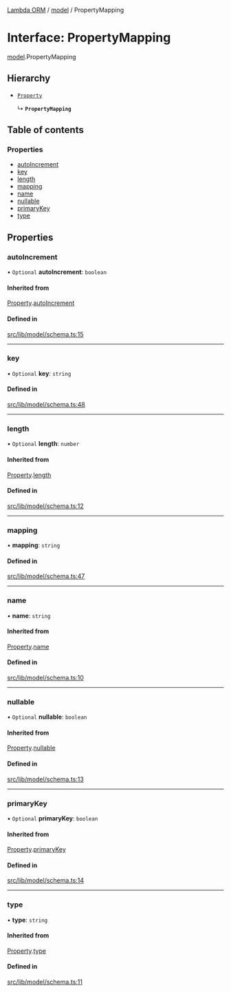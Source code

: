 [Lambda ORM](../README.md) / [model](../modules/model.md) / PropertyMapping

# Interface: PropertyMapping

[model](../modules/model.md).PropertyMapping

## Hierarchy

- [`Property`](model.Property.md)

  ↳ **`PropertyMapping`**

## Table of contents

### Properties

- [autoIncrement](model.PropertyMapping.md#autoIncrement)
- [key](model.PropertyMapping.md#key)
- [length](model.PropertyMapping.md#length)
- [mapping](model.PropertyMapping.md#mapping)
- [name](model.PropertyMapping.md#name)
- [nullable](model.PropertyMapping.md#nullable)
- [primaryKey](model.PropertyMapping.md#primarykey)
- [type](model.PropertyMapping.md#type)

## Properties

### autoIncrement

• `Optional` **autoIncrement**: `boolean`

#### Inherited from

[Property](model.Property.md).[autoIncrement](model.Property.md#autoIncrement)

#### Defined in

[src/lib/model/schema.ts:15](https://github.com/FlavioLionelRita/lambda-orm/blob/c4a0e00/src/lib/model/schema.ts#L15)

___

### key

• `Optional` **key**: `string`

#### Defined in

[src/lib/model/schema.ts:48](https://github.com/FlavioLionelRita/lambda-orm/blob/c4a0e00/src/lib/model/schema.ts#L48)

___

### length

• `Optional` **length**: `number`

#### Inherited from

[Property](model.Property.md).[length](model.Property.md#length)

#### Defined in

[src/lib/model/schema.ts:12](https://github.com/FlavioLionelRita/lambda-orm/blob/c4a0e00/src/lib/model/schema.ts#L12)

___

### mapping

• **mapping**: `string`

#### Defined in

[src/lib/model/schema.ts:47](https://github.com/FlavioLionelRita/lambda-orm/blob/c4a0e00/src/lib/model/schema.ts#L47)

___

### name

• **name**: `string`

#### Inherited from

[Property](model.Property.md).[name](model.Property.md#name)

#### Defined in

[src/lib/model/schema.ts:10](https://github.com/FlavioLionelRita/lambda-orm/blob/c4a0e00/src/lib/model/schema.ts#L10)

___

### nullable

• `Optional` **nullable**: `boolean`

#### Inherited from

[Property](model.Property.md).[nullable](model.Property.md#nullable)

#### Defined in

[src/lib/model/schema.ts:13](https://github.com/FlavioLionelRita/lambda-orm/blob/c4a0e00/src/lib/model/schema.ts#L13)

___

### primaryKey

• `Optional` **primaryKey**: `boolean`

#### Inherited from

[Property](model.Property.md).[primaryKey](model.Property.md#primarykey)

#### Defined in

[src/lib/model/schema.ts:14](https://github.com/FlavioLionelRita/lambda-orm/blob/c4a0e00/src/lib/model/schema.ts#L14)

___

### type

• **type**: `string`

#### Inherited from

[Property](model.Property.md).[type](model.Property.md#type)

#### Defined in

[src/lib/model/schema.ts:11](https://github.com/FlavioLionelRita/lambda-orm/blob/c4a0e00/src/lib/model/schema.ts#L11)
